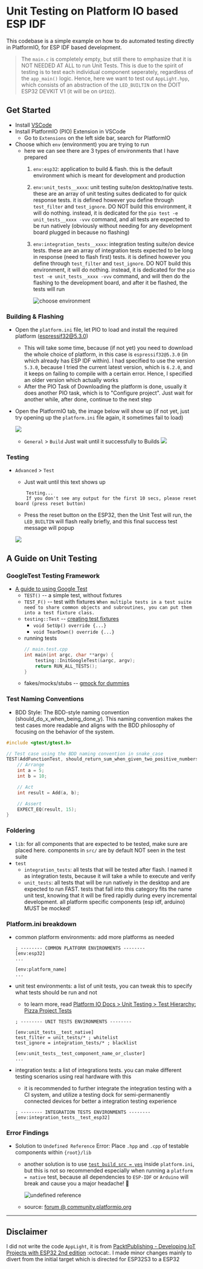 # Unit Testing on Platform IO based ESP IDF

This codebase is a simple example on how to do automated testing directly in PlatformIO, for ESP IDF based development.

> The `main.c` is completely empty, but still there to emphasize that it is NOT NEEDED AT ALL to run Unit Tests. This is due to the spirit of testing is to test each individual component seperately, regardless of the `app_main()` logic. Hence, here we want to test out `AppLight.hpp`, which consists of an abstraction of the `LED_BUILTIN` on the DOIT ESP32 DEVKIT V1 (it will be on `GPIO2`).

## Get Started
- Install [VSCode](https://code.visualstudio.com/download)
- Install PlatformIO (PIO) Extension in VSCode
    - Go to `Extensions` on the left side bar, search for PlatformIO
- Choose which `env` (environment) you are trying to run
    - here we can see there are 3 types of environments that I have prepared
        1) `env:esp32`: application to build & flash. this is the default environment which is meant for development and production
        2) `env:unit_tests__xxxx`: unit testing suite/on desktop/native tests. these are an array of unit testing suites dedicated to for quick response tests. it is defined however you define through `test_filter` and `test_ignore`. DO NOT build this environment, it will do nothing. instead, it is dedicated for the `pio test -e unit_tests__xxxx -vvv` command, and all tests are expected to be run natively (obviously without needing for any development board plugged in because no flashing)
        3) `env:integration_tests__xxxx`: integration testing suite/on device tests. these are an array of integration tests expected to be long in response (need to flash first) tests. it is defined however you define through `test_filter` and `test_ignore`. DO NOT build this environment, it will do nothing. instead, it is dedicated for the `pio test -e unit_tests__xxxx -vvv` command, and will then do the flashing to the development board, and after it be flashed, the tests will run

            ![choose environment](docs/environment.png)

### Building & Flashing
- Open the `platform.ini` file, let PIO to load and install the required platform (espressif32@5.3.0)
    - This will take some time, because (if not yet) you need to download the whole choice of platform, in this case is `espressif32@5.3.0` (in which already has ESP IDF within). I had specified to use the version `5.3.0`, because I tried the current latest version, which is `6.2.0`, and it keeps on failing to compile with a certain error. Hence, I specified an older version which actually works
    - After the PIO Task of Downloading the platform is done, usually it does another PIO task, which is to "Configure project". Just wait for another while, after done, continue to the next step
- Open the PlatformIO tab, the image below will show up (if not yet, just try opening up the `platform.ini` file again, it sometimes fail to load)

    ![](docs/project-tasks.png)

    - `General` > `Build` Just wait until it successfully to Builds
        ![](docs/success-build.png)

### Testing
- `Advanced` > `Test`
    -  Just wait until this text shows up
    ```
        Testing...
        If you don't see any output for the first 10 secs, please reset board (press reset button)
    ```
    - Press the reset button on the ESP32, then the Unit Test will run, the `LED_BUILTIN` will flash really briefly, and this final success test message will popup
    
    ![](docs/success-test.png)

## A Guide on Unit Testing
### GoogleTest Testing Framework
- [A guide to using Google Test](https://google.github.io/googletest/primer.html)
    - `TEST()` -- a simple test, without fixtures
    - `TEST_F()` -- test with fixtures `When multiple tests in a test suite need to share common objects and subroutines, you can put them into a test fixture class.`
    - `testing::Test` -- [creating test fixtures](https://google.github.io/googletest/primer.html#same-data-multiple-tests)
        - `void SetUp() override {...}`
        - `void TearDown() override {...}`
    - running tests
        ```cpp
        // main.test.cpp
        int main(int argc, char **argv) {
            testing::InitGoogleTest(&argc, argv);
            return RUN_ALL_TESTS();
        }
        ```
    - fakes/mocks/stubs -- [gmock for dummies](https://google.github.io/googletest/gmock_for_dummies.html)

### Test Naming Conventions
- BDD Style: The BDD-style naming convention (should_do_x_when_being_done_y). This naming convention makes the test cases more readable and aligns with the BDD philosophy of focusing on the behavior of the system.

```cpp
#include <gtest/gtest.h>

// Test case using the BDD naming convention in snake_case
TEST(AddFunctionTest, should_return_sum_when_given_two_positive_numbers) {
    // Arrange
    int a = 5;
    int b = 10;

    // Act
    int result = Add(a, b);

    // Assert
    EXPECT_EQ(result, 15);
}
```

### Foldering
- `lib`: for all components that are expected to be tested, make sure are placed here. components in `src/` are by default NOT seen in the test suite
- `test`
    - `integration_tests`: all tests that will be tested after flash. I named it as integration tests, because it will take a while to execute and verify
    - `unit_tests`: all tests that will be run natively in the desktop and are expected to run FAST. tests that fall into this category fits the name unit test, knowing that it will be fired rapidly during every incremental development. all platform specific components (esp idf, arduino) MUST be mocked!

### Platform.ini breakdown
- common platform environments: add more platforms as needed
    ```
    ; -------- COMMON PLATFORM ENVIRONMENTS --------
    [env:esp32]
    ...

    [env:platform_name]
    ...
    ```

- unit test environments: a list of unit tests, you can tweak this to specify what tests should be run and not
    - to learn more, read [Platform IO Docs > Unit Testing > Test Hierarchy: Pizza Project Tests](https://docs.platformio.org/en/latest/advanced/unit-testing/structure/hierarchy.html)
    ```
    ; -------- UNIT TESTS ENVIRONMENTS --------

    [env:unit_tests__test_native]
    test_filter = unit_tests/* ; whitelist
    test_ignore = integration_tests/* ; blacklist

    [env:unit_tests__test_component_name_or_cluster]
    ...
    ```
- integration tests: a list of integrations tests. you can make different testing scenarios using real hardware with this
    - it is recommended to further integrate the integration testing with a CI system, and utilize a testing dock for semi-permanently connected devices for better a integration testing experience
    ```
    ; -------- INTEGRATION TESTS ENVIRONMENTS --------
    [env:integration_tests__test_esp32]

    ```

### Error Findings
- Solution to `Undefined Reference` Error: Place `.hpp` and `.cpp` of testable components within `{root}/lib`
    - another solution is to use [`test_build_src = yes`](https://docs.platformio.org/en/latest/projectconf/sections/env/options/test/test_build_src.html) inside `platform.ini`, but this is not so recommended especially when running a `platform = native` test, because all dependencies to `ESP-IDF` or `Arduino` will break and cause you a major headache! 🤮
    
        ![undefined reference](docs/undefined-reference.png)

    - source: [forum @ community.platformio.org](https://community.platformio.org/t/unit-tests-platformio-googletest-errors-linking/28529)

---
## Disclaimer
I did not write the code `AppLight`, it is from [PacktPublishing - Developing IoT Projects with ESP32 2nd edition](https://github.com/PacktPublishing/Developing-IoT-Projects-with-ESP32-2nd-edition) :octocat:. I made minor changes mainly to divert from the initial target which is directed for ESP32S3 to a ESP32